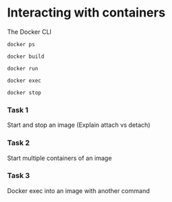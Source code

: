 # Interacting with containers

The Docker CLI

`docker ps`

`docker build`

`docker run`

`docker exec`

`docker stop`

### Task 1

Start and stop an image (Explain attach vs detach)

### Task 2

Start multiple containers of an image

### Task 3

Docker exec into an image with another command